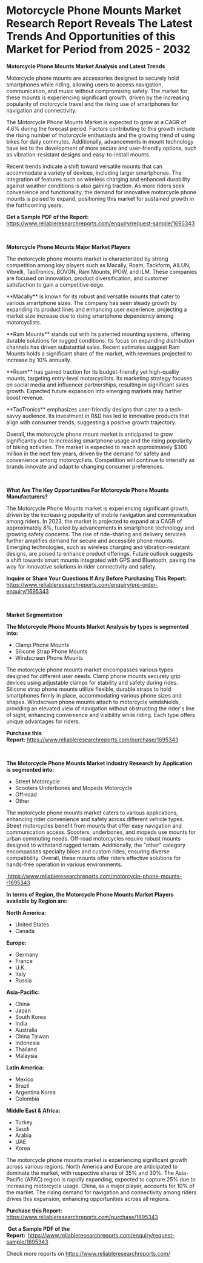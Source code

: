 <p><h1>Motorcycle Phone Mounts Market Research Report Reveals The Latest Trends And Opportunities of this Market for Period from 2025 - 2032</h1></p><p><strong>Motorcycle Phone Mounts Market Analysis and Latest Trends</strong></p>
<p><p>Motorcycle phone mounts are accessories designed to securely hold smartphones while riding, allowing users to access navigation, communication, and music without compromising safety. The market for these mounts is experiencing significant growth, driven by the increasing popularity of motorcycle travel and the rising use of smartphones for navigation and connectivity.</p><p>The Motorcycle Phone Mounts Market is expected to grow at a CAGR of 4.6% during the forecast period. Factors contributing to this growth include the rising number of motorcycle enthusiasts and the growing trend of using bikes for daily commutes. Additionally, advancements in mount technology have led to the development of more secure and user-friendly options, such as vibration-resistant designs and easy-to-install mounts.</p><p>Recent trends indicate a shift toward versatile mounts that can accommodate a variety of devices, including larger smartphones. The integration of features such as wireless charging and enhanced durability against weather conditions is also gaining traction. As more riders seek convenience and functionality, the demand for innovative motorcycle phone mounts is poised to expand, positioning this market for sustained growth in the forthcoming years.</p></p>
<p><strong>Get a Sample PDF of the Report:&nbsp;</strong> <a href="https://www.reliableresearchreports.com/enquiry/request-sample/1695343?utm_campaign=2298&utm_medium=2&utm_source=Github&utm_content=ia&utm_term=04042025&utm_id=motorcycle-phone-mounts">https://www.reliableresearchreports.com/enquiry/request-sample/1695343</a></p>
<p>&nbsp;</p>
<p><strong>Motorcycle Phone Mounts Major Market Players</strong></p>
<p><p>The motorcycle phone mounts market is characterized by strong competition among key players such as Macally, Roam, Tackform, AILUN, Vibrelli, TaoTronics, BOVON, Ram Mounts, IPOW, and ILM. These companies are focused on innovation, product diversification, and customer satisfaction to gain a competitive edge.</p><p>**Macally** is known for its robust and versatile mounts that cater to various smartphone sizes. The company has seen steady growth by expanding its product lines and enhancing user experience, projecting a market size increase due to rising smartphone dependency among motorcyclists.</p><p>**Ram Mounts** stands out with its patented mounting systems, offering durable solutions for rugged conditions. Its focus on expanding distribution channels has driven substantial sales. Recent estimates suggest Ram Mounts holds a significant share of the market, with revenues projected to increase by 10% annually.</p><p>**Roam** has gained traction for its budget-friendly yet high-quality mounts, targeting entry-level motorcyclists. Its marketing strategy focuses on social media and influencer partnerships, resulting in significant sales growth. Expected future expansion into emerging markets may further boost revenue.</p><p>**TaoTronics** emphasizes user-friendly designs that cater to a tech-savvy audience. Its investment in R&D has led to innovative products that align with consumer trends, suggesting a positive growth trajectory.</p><p>Overall, the motorcycle phone mount market is anticipated to grow significantly due to increasing smartphone usage and the rising popularity of biking activities. The market is expected to reach approximately $300 million in the next few years, driven by the demand for safety and convenience among motorcyclists. Competition will continue to intensify as brands innovate and adapt to changing consumer preferences.</p></p>
<p>&nbsp;</p>
<p><strong>What Are The Key Opportunities For Motorcycle Phone Mounts Manufacturers?</strong></p>
<p><p>The Motorcycle Phone Mounts market is experiencing significant growth, driven by the increasing popularity of mobile navigation and communication among riders. In 2023, the market is projected to expand at a CAGR of approximately 8%, fueled by advancements in smartphone technology and growing safety concerns. The rise of ride-sharing and delivery services further amplifies demand for secure and accessible phone mounts. Emerging technologies, such as wireless charging and vibration-resistant designs, are poised to enhance product offerings. Future outlook suggests a shift towards smart mounts integrated with GPS and Bluetooth, paving the way for innovative solutions in rider connectivity and safety.</p></p>
<p><strong>Inquire or Share Your Questions If Any Before Purchasing This Report:</strong> <a href="https://www.reliableresearchreports.com/enquiry/pre-order-enquiry/1695343?utm_campaign=2298&utm_medium=2&utm_source=Github&utm_content=ia&utm_term=04042025&utm_id=motorcycle-phone-mounts">https://www.reliableresearchreports.com/enquiry/pre-order-enquiry/1695343</a></p>
<p>&nbsp;</p>
<p><strong>Market Segmentation</strong></p>
<p><strong>The Motorcycle Phone Mounts Market Analysis by types is segmented into:</strong></p>
<p><ul><li>Clamp Phone Mounts</li><li>Silicone Strap Phone Mounts</li><li>Windscreen Phone Mounts</li></ul></p>
<p><p>The motorcycle phone mounts market encompasses various types designed for different user needs. Clamp phone mounts securely grip devices using adjustable clamps for stability and safety during rides. Silicone strap phone mounts utilize flexible, durable straps to hold smartphones firmly in place, accommodating various phone sizes and shapes. Windscreen phone mounts attach to motorcycle windshields, providing an elevated view of navigation without obstructing the rider's line of sight, enhancing convenience and visibility while riding. Each type offers unique advantages for riders.</p></p>
<p><strong>Purchase this Report:&nbsp;</strong><a href="https://www.reliableresearchreports.com/purchase/1695343?utm_campaign=2298&utm_medium=2&utm_source=Github&utm_content=ia&utm_term=04042025&utm_id=motorcycle-phone-mounts">https://www.reliableresearchreports.com/purchase/1695343</a></p>
<p>&nbsp;</p>
<p><strong>The Motorcycle Phone Mounts Market Industry Research by Application is segmented into:</strong></p>
<p><ul><li>Street Motorcycle</li><li>Scooters Underbones and Mopeds Motorcycle</li><li>Off-road</li><li>Other</li></ul></p>
<p><p>The motorcycle phone mounts market caters to various applications, enhancing rider convenience and safety across different vehicle types. Street motorcycles benefit from mounts that offer easy navigation and communication access. Scooters, underbones, and mopeds use mounts for urban commuting needs. Off-road motorcycles require robust mounts designed to withstand rugged terrain. Additionally, the "other" category encompasses specialty bikes and custom rides, ensuring diverse compatibility. Overall, these mounts offer riders effective solutions for hands-free operation in various environments.</p></p>
<p><a href="https://www.reliableresearchreports.com/motorcycle-phone-mounts-r1695343?utm_campaign=2298&utm_medium=2&utm_source=Github&utm_content=ia&utm_term=04042025&utm_id=motorcycle-phone-mounts">&nbsp;https://www.reliableresearchreports.com/motorcycle-phone-mounts-r1695343</a></p>
<p><strong>In terms of Region, the Motorcycle Phone Mounts Market Players available by Region are:</strong></p>
<p>
    <p> <strong> North America: </strong>
        <ul>
            <li>United States</li>
            <li>Canada</li>
        </ul>
        </p> 
    <p> <strong> Europe: </strong>
        <ul>
            <li>Germany</li>
            <li>France</li>
            <li>U.K.</li>
            <li>Italy</li>
            <li>Russia</li>
        </ul>
        </p> 
    <p> <strong> Asia-Pacific: </strong>
        <ul>
            <li>China</li>
            <li>Japan</li>
            <li>South Korea</li>
            <li>India</li>
            <li>Australia</li>
            <li>China Taiwan</li>
            <li>Indonesia</li>
            <li>Thailand</li>
            <li>Malaysia</li>
        </ul>
        </p> 
    <p> <strong> Latin America: </strong>
        <ul>
            <li>Mexico</li>
            <li>Brazil</li>
            <li>Argentina Korea</li>
            <li>Colombia</li>
        </ul>
        </p> 
    <p> <strong> Middle East & Africa: </strong>
        <ul>
            <li>Turkey</li>
            <li>Saudi</li>
            <li>Arabia</li>
            <li>UAE</li>
            <li>Korea</li>
        </ul>
    </p>
    </p>
<p><p>The motorcycle phone mounts market is experiencing significant growth across various regions. North America and Europe are anticipated to dominate the market, with respective shares of 35% and 30%. The Asia-Pacific (APAC) region is rapidly expanding, expected to capture 25% due to increasing motorcycle usage. China, as a major player, accounts for 10% of the market. The rising demand for navigation and connectivity among riders drives this expansion, enhancing opportunities across all regions.</p></p>
<p><strong>Purchase this Report: </strong><a href="https://www.reliableresearchreports.com/purchase/1695343?utm_campaign=2298&utm_medium=2&utm_source=Github&utm_content=ia&utm_term=04042025&utm_id=motorcycle-phone-mounts">https://www.reliableresearchreports.com/purchase/1695343</a></p>
<p>&nbsp;<strong>Get a Sample PDF of the Report:&nbsp;&nbsp;</strong><a href="https://www.reliableresearchreports.com/enquiry/request-sample/1695343?utm_campaign=2298&utm_medium=2&utm_source=Github&utm_content=ia&utm_term=04042025&utm_id=motorcycle-phone-mounts">https://www.reliableresearchreports.com/enquiry/request-sample/1695343</a></p>
<p><strong></strong></p>
<p>Check more reports on <a href="https://www.reliableresearchreports.com/?utm_campaign=2298&utm_medium=2&utm_source=Github&utm_content=ia&utm_term=04042025&utm_id=motorcycle-phone-mounts">https://www.reliableresearchreports.com/</a></p>